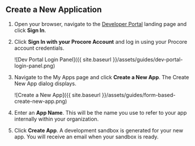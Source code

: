 ## Create a New Application

1. Open your browser, navigate to the [Developer Portal](https://developers.procore.com/) landing page and click **Sign In**.
1. Click **Sign In with your Procore Account** and log in using your Procore account credentials.

    ![Dev Portal Login Panel]({{ site.baseurl }}/assets/guides/dev-portal-login-panel.png)

1. Navigate to the My Apps page and click **Create a New App**. The Create New App dialog displays.

    ![Create a New App]({{ site.baseurl }}/assets/guides/form-based-create-new-app.png)

1. Enter an **App Name**. This will be the name you use to refer to your app internally within your organization.
1. Click **Create App**. A development sandbox is generated for your new app. You will receive an email when your sandbox is ready.
